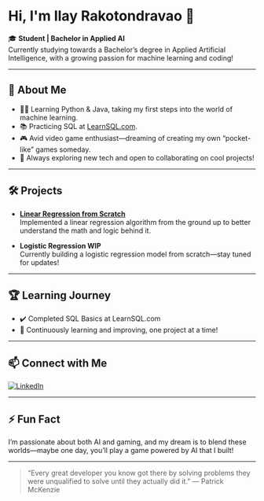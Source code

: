 # Hi, I'm Ilay Rakotondravao 👋

🎓 **Student | Bachelor in Applied AI**  
Currently studying towards a Bachelor’s degree in Applied Artificial Intelligence, with a growing passion for machine learning and coding!

---

## 🚀 About Me

- 🧑‍💻 Learning Python & Java, taking my first steps into the world of machine learning.
- 📚 Practicing SQL at [LearnSQL.com](https://learnsql.com).
- 🎮 Avid video game enthusiast—dreaming of creating my own “pocket-like” games someday.
- 🌱 Always exploring new tech and open to collaborating on cool projects!

---

## 🛠️ Projects

- **[Linear Regression from Scratch](#)**  
  Implemented a linear regression algorithm from the ground up to better understand the math and logic behind it.

- **Logistic Regression WIP**  
  Currently building a logistic regression model from scratch—stay tuned for updates!

---

## 🏆 Learning Journey

- ✔️ Completed SQL Basics at LearnSQL.com
- 🚧 Continuously learning and improving, one project at a time!

---

## 📫 Connect with Me

[![LinkedIn](https://img.shields.io/badge/LinkedIn-blue?logo=linkedin)](https://www.linkedin.com/in/ilay-rakotondravao-322412161/)

---

## ⚡ Fun Fact

I’m passionate about both AI and gaming, and my dream is to blend these worlds—maybe one day, you’ll play a game powered by AI that I built!

---

> “Every great developer you know got there by solving problems they were unqualified to solve until they actually did it.” — Patrick McKenzie
